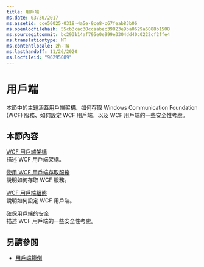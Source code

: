 ```yaml
---
title: 用戶端
ms.date: 03/30/2017
ms.assetid: cce50025-0318-4a5e-9ce8-c67feab83b06
ms.openlocfilehash: 55cb3cac30ccaabec39823e9ba0629a6088b1508
ms.sourcegitcommit: bc293b14af795e0e999e3304dd40c0222cf2ffe4
ms.translationtype: MT
ms.contentlocale: zh-TW
ms.lasthandoff: 11/26/2020
ms.locfileid: "96295089"
---
```

# <a name="clients"></a>用戶端

本節中的主題涵蓋用戶端架構、如何存取 Windows Communication Foundation (WCF) 服務、如何設定 WCF 用戶端，以及 WCF 用戶端的一些安全性考慮。  
  
## <a name="in-this-section"></a>本節內容  

 [WCF 用戶端架構](client-architecture.md)  
 描述 WCF 用戶端架構。  
  
 [使用 WCF 用戶端存取服務](accessing-services-using-a-client.md)  
 說明如何存取 WCF 服務。  
  
 [WCF 用戶端組態](client-configuration.md)  
 說明如何設定 WCF 用戶端。  
  
 [確保用戶端的安全](../securing-clients.md)  
 描述 WCF 用戶端的一些安全性考慮。  
  
## <a name="see-also"></a>另請參閱

- [用戶端範例](../samples/client.md)
